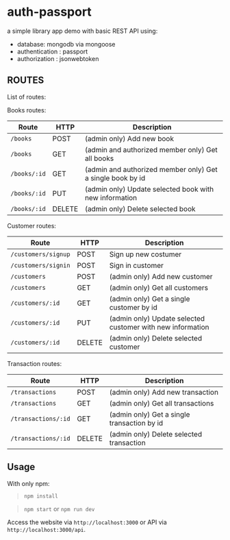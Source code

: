 # auth-passport

a simple library app demo with basic REST API using:
- database: mongodb via mongoose
- authentication : passport
- authorization : jsonwebtoken

## ROUTES

List of routes:

Books routes:

Route | HTTP | Description
----- | ---- | -----------
`/books` | POST | (admin only) Add new book
`/books` | GET | (admin and authorized member only) Get all books
`/books/:id` | GET | (admin and authorized member only) Get a single book by id
`/books/:id` | PUT | (admin only) Update selected book with new information
`/books/:id` | DELETE | (admin only) Delete selected book

Customer routes:

Route | HTTP | Description
----- | ---- | -----------
`/customers/signup` | POST | Sign up new costumer
`/customers/signin` | POST | Sign in customer
`/customers` | POST | (admin only) Add new customer
`/customers` | GET | (admin only) Get all customers
`/customers/:id` | GET | (admin only) Get a single customer by id
`/customers/:id` | PUT | (admin only) Update selected customer with new information
`/customers/:id` | DELETE | (admin only) Delete selected customer

Transaction routes:

Route | HTTP | Description
----- | ---- | -----------
`/transactions` | POST | (admin only) Add new transaction
`/transactions` | GET | (admin only) Get all transactions
`/transactions/:id` | GET | (admin only) Get a single transaction by id
`/transactions/:id` | DELETE | (admin only) Delete selected transaction

## Usage
With only npm:

> `npm install`

> `npm start` or `npm run dev`

Access the website via `http://localhost:3000` or API via `http://localhost:3000/api`.
